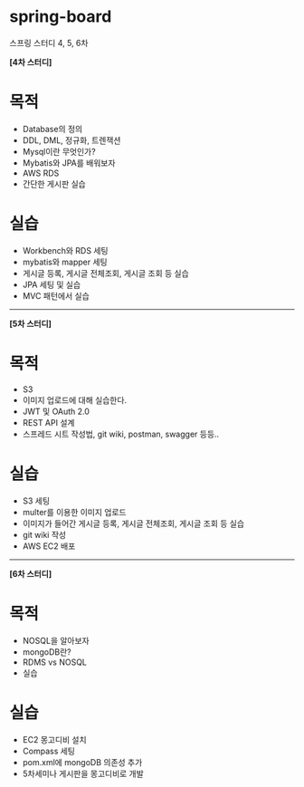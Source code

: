 # spring-board
스프링 스터디 4, 5, 6차 



**[4차 스터디]**

# 목적

- Database의 정의
- DDL, DML, 정규화, 트렌잭션
- Mysql이란 무엇인가?
- Mybatis와 JPA를 배워보자 
- AWS RDS
- 간단한 게시판 실습 

# 실습

- Workbench와 RDS 세팅 
- mybatis와 mapper 세팅
- 게시글 등록, 게시글 전체조회, 게시글 조회 등 실습
- JPA 세팅 및 실습
- MVC 패턴에서 실습

------

**[5차 스터디]**

# 목적

- S3
- 이미지 업로드에 대해 실습한다.
- JWT 및 OAuth 2.0
- REST API 설계 
- 스프레드 시트 작성법, git wiki, postman, swagger 등등.. 

# 실습

- S3 세팅
- multer를 이용한 이미지 업로드
- 이미지가 들어간 게시글 등록, 게시글 전체조회, 게시글 조회 등 실습
- git wiki 작성
- AWS EC2 배포

------

**[6차 스터디]**

# 목적

- NOSQL을 알아보자 
- mongoDB란?
- RDMS vs NOSQL
- 실습 

# 실습

- EC2 몽고디비 설치
- Compass 세팅
- pom.xml에 mongoDB 의존성 추가 
- 5차세미나 게시판을 몽고디비로 개발 